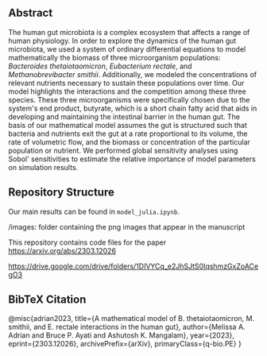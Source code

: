 ## Abstract

The human gut microbiota is a complex ecosystem that affects a range of human physiology.  In order to explore the dynamics of the human gut microbiota, we used a system of ordinary differential equations to model mathematically the biomass of three microorganism populations: _Bacteroides thetaiotaomicron_, _Eubacterium rectale_, and _Methanobrevibacter smithii_. Additionally, we modeled the concentrations of relevant nutrients necessary to sustain these populations over time. Our model highlights the interactions and the competition among these three species. These three microorganisms were specifically chosen due to the system's end product, butyrate, which is a short chain fatty acid that aids in developing and maintaining the intestinal barrier in the human gut. The basis of our mathematical model assumes the gut is structured such that bacteria and nutrients exit the gut at a rate proportional to its volume, the rate of volumetric flow, and the biomass or concentration of the particular population or nutrient. We performed global sensitivity analyses using Sobol' sensitivities to estimate the relative importance of model parameters on simulation results.

## Repository Structure

Our main results can be found in ```model_julia.ipynb```.

/images: folder containing the png images that appear in the manuscript

This repository contains code files for the paper https://arxiv.org/abs/2303.12026

https://drive.google.com/drive/folders/1DIVYCq_e2JhSJtS0IqshmzGxZoACegO3

## BibTeX Citation

@misc{adrian2023,
      title={A mathematical model of B. thetaiotaomicron, M. smithii, and E. rectale interactions in the human gut}, 
      author={Melissa A. Adrian and Bruce P. Ayati and Ashutosh K. Mangalam},
      year={2023},
      eprint={2303.12026},
      archivePrefix={arXiv},
      primaryClass={q-bio.PE}
}
